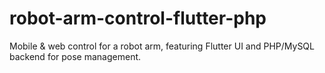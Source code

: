 # robot-arm-control-flutter-php
Mobile &amp; web control for a robot arm, featuring Flutter UI and PHP/MySQL backend for pose management.
